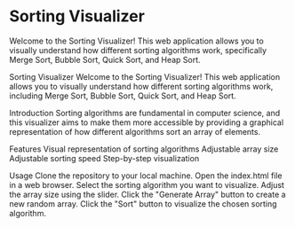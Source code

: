 # Sorting Visualizer

Welcome to the Sorting Visualizer! This web application allows you to visually understand how different sorting algorithms work, specifically Merge Sort, Bubble Sort, Quick Sort, and Heap Sort.

Sorting Visualizer
Welcome to the Sorting Visualizer! This web application allows you to visually understand how different sorting algorithms work, including Merge Sort, Bubble Sort, Quick Sort, and Heap Sort.

Introduction
Sorting algorithms are fundamental in computer science, and this visualizer aims to make them more accessible by providing a graphical representation of how different algorithms sort an array of elements.

Features
Visual representation of sorting algorithms
Adjustable array size
Adjustable sorting speed
Step-by-step visualization

Usage
Clone the repository to your local machine.
Open the index.html file in a web browser.
Select the sorting algorithm you want to visualize.
Adjust the array size using the slider.
Click the "Generate Array" button to create a new random array.
Click the "Sort" button to visualize the chosen sorting algorithm.
